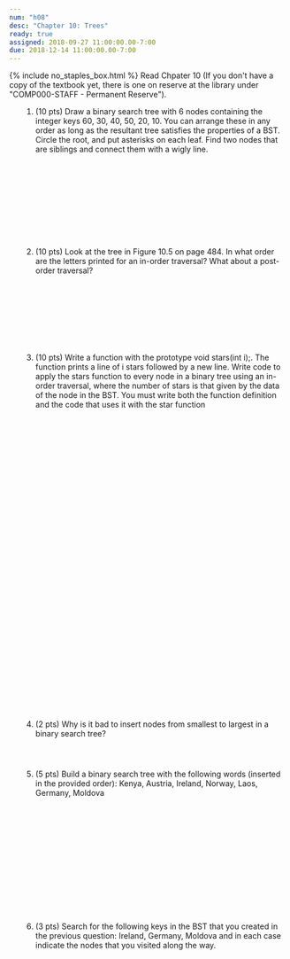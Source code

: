 ```yaml
---
num: "h08"
desc: "Chapter 10: Trees"
ready: true
assigned: 2018-09-27 11:00:00.00-7:00
due: 2018-12-14 11:00:00.00-7:00
---
```

{% include no_staples_box.html %}
Read Chpater 10  (If you don't have a copy of the textbook yet, there is one on reserve at the library under "COMP000-STAFF - Permanent Reserve").

<ol markdown="1">

1. (10 pts) Draw a binary search tree with 6 nodes containing the integer keys 60, 30, 40, 50, 20, 10. You can arrange these in any order as long as the resultant tree satisfies the properties of a BST. Circle the root, and put asterisks on each leaf. Find two nodes that are siblings and connect them with a wigly line.
<div style="margin-bottom:12em"></div>

2. (10 pts) Look at the tree in Figure 10.5 on page 484. In what order are the letters printed for an in-order traversal? What about a post-order traversal?
<div style="margin-bottom:10em"></div>


<div class="pagebreak"></div>


3. (10 pts) Write a function with the prototype void stars(int i);. The function prints a line of i stars followed by a new line. Write code to apply the stars function to every node in a binary tree using an in-order traversal, where the number of stars is that given by the data of the node in the BST. You must write both the function definition and the code that uses it with the star function   
<div style="margin-bottom:40em"></div>


4. (2 pts) Why is it bad to insert nodes from smallest to largest in a binary search tree?
<div style="margin-bottom:4em"></div>

5. (5 pts) Build a binary search tree with the following words (inserted in the provided order): Kenya, Austria, Ireland, Norway, Laos, Germany, Moldova
<div style="margin-bottom:16em"></div>

6. (3 pts) Search for the following keys in the BST that you created in the previous question: Ireland, Germany, Moldova
and in each case indicate the nodes that you visited along the way. <div style="margin-bottom:4em"></div>

</ol>
